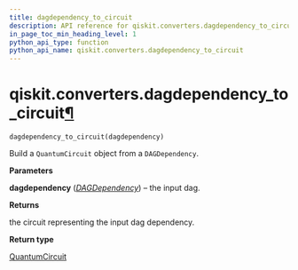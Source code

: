 ```yaml
---
title: dagdependency_to_circuit
description: API reference for qiskit.converters.dagdependency_to_circuit
in_page_toc_min_heading_level: 1
python_api_type: function
python_api_name: qiskit.converters.dagdependency_to_circuit
---
```


# qiskit.converters.dagdependency\_to\_circuit[¶](#qiskit-converters-dagdependency-to-circuit "Permalink to this headline")

<span id="qiskit.converters.dagdependency_to_circuit" />

`dagdependency_to_circuit(dagdependency)`

Build a `QuantumCircuit` object from a `DAGDependency`.

**Parameters**

**dagdependency** ([*DAGDependency*](qiskit.dagcircuit.DAGDependency "qiskit.dagcircuit.DAGDependency")) – the input dag.

**Returns**

the circuit representing the input dag dependency.

**Return type**

[QuantumCircuit](qiskit.circuit.QuantumCircuit "qiskit.circuit.QuantumCircuit")

